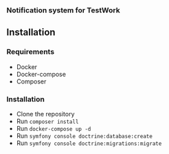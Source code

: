 ### Notification system for TestWork

## Installation

### Requirements
- Docker
- Docker-compose
- Composer

### Installation
- Clone the repository
- Run `composer install`
- Run `docker-compose up -d`
- Run `symfony console doctrine:database:create`
- Run `symfony console doctrine:migrations:migrate`